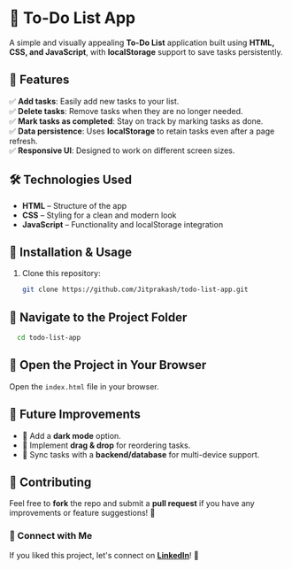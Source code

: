 # 📝 To-Do List App  

A simple and visually appealing **To-Do List** application built using **HTML, CSS, and JavaScript**, with **localStorage** support to save tasks persistently.  

## 🚀 Features  
✅ **Add tasks**: Easily add new tasks to your list.  
✅ **Delete tasks**: Remove tasks when they are no longer needed.  
✅ **Mark tasks as completed**: Stay on track by marking tasks as done.  
✅ **Data persistence**: Uses **localStorage** to retain tasks even after a page refresh.  
✅ **Responsive UI**: Designed to work on different screen sizes.  


## 🛠️ Technologies Used  
- **HTML** – Structure of the app  
- **CSS** – Styling for a clean and modern look  
- **JavaScript** – Functionality and localStorage integration  

## 📂 Installation & Usage  
1. Clone this repository:  
   ```sh
   git clone https://github.com/Jitprakash/todo-list-app.git
## 📂 Navigate to the Project Folder  

```sh
  cd todo-list-app
```
## 📂 Open the Project in Your Browser  
Open the `index.html` file in your browser.  

## 📌 Future Improvements  
- 🔹 Add a **dark mode** option.  
- 🔹 Implement **drag & drop** for reordering tasks.  
- 🔹 Sync tasks with a **backend/database** for multi-device support.  

## 🤝 Contributing  
Feel free to **fork** the repo and submit a **pull request** if you have any improvements or feature suggestions! 🚀

### 🔗 Connect with Me  
If you liked this project, let's connect on **[LinkedIn](www.linkedin.com/in/jit-prakash-behera)**! 🚀  

 

